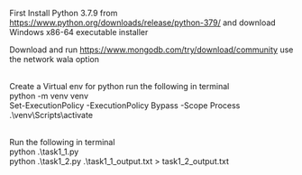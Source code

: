 First Install Python 3.7.9 from https://www.python.org/downloads/release/python-379/ and download Windows x86-64 executable installer <br />

Download and run https://www.mongodb.com/try/download/community use the network wala option <br /> <br />

Create a Virtual env for python run the following in terminal <br />
python -m venv venv <br />
Set-ExecutionPolicy -ExecutionPolicy Bypass -Scope Process <br />
.\venv\Scripts\activate <br /> <br />

Run the following in terminal <br />
 python .\task1_1.py <br />
 python .\task1_2.py .\task1_1_output.txt > task1_2_output.txt <br />
